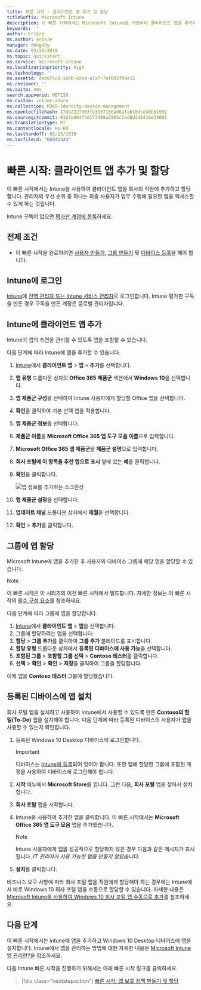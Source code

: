 ```yaml
---
title: 빠른 시작 - 클라이언트 앱 추가 및 할당
titleSuffix: Microsoft Intune
description: 이 빠른 시작에서는 Microsoft Intune을 사용하여 클라이언트 앱을 추가하고 할당합니다.
keywords: ''
author: Erikre
ms.author: erikre
manager: dougeby
ms.date: 03/25/2019
ms.topic: quickstart
ms.service: microsoft-intune
ms.localizationpriority: high
ms.technology: ''
ms.assetid: dab6f5c8-1ebb-42c4-a7a7-7af001f94e15
ms.reviewer: ''
ms.suite: ems
search.appverid: MET150
ms.custom: intune-azure
ms.collection: M365-identity-device-management
ms.openlocfilehash: 17db2227303fe3937156ad6afa610dce48bd1992
ms.sourcegitcommit: 916fed64f3d173498a2905c7ed8d2d6416e34061
ms.translationtype: HT
ms.contentlocale: ko-KR
ms.lasthandoff: 05/23/2019
ms.locfileid: "66041344"
---
```

# <a name="quickstart-add-and-assign-a-client-app"></a>빠른 시작: 클라이언트 앱 추가 및 할당

이 빠른 시작에서는 Intune을 사용하여 클라이언트 앱을 회사의 직원에 추가하고 할당합니다. 관리자의 우선 순위 중 하나는 최종 사용자가 업무 수행에 필요한 앱을 액세스할 수 있게 하는 것입니다. 

Intune 구독이 없으면 [평가판 계정에 등록](free-trial-sign-up.md)하세요.

## <a name="prerequisites"></a>전제 조건

- 이 빠른 시작을 완료하려면 [사용자 만들기](quickstart-create-user.md), [그룹 만들기](quickstart-create-group.md) 및 [디바이스 등록](quickstart-setup-auto-enrollment.md)을 해야 합니다.

## <a name="sign-in-to-intune"></a>Intune에 로그인

[Intune](https://aka.ms/intuneportal)에 [전역 관리자 또는 Intune 서비스 관리자](users-add.md#types-of-administrators)로 로그인합니다. Intune 평가판 구독을 만든 경우 구독을 만든 계정은 글로벌 관리자입니다.

## <a name="add-the-client-app-to-intune"></a>Intune에 클라이언트 앱 추가

Intune이 앱의 측면을 관리할 수 있도록 앱을 포함할 수 있습니다. 

다음 단계에 따라 Intune에 앱을 추가할 수 있습니다.

1. [Intune](https://aka.ms/intuneportal)에서 **클라이언트 앱** > **앱** > **추가**를 선택합니다. 
2. **앱 유형** 드롭다운 상자의 **Office 365 제품군** 섹션에서 **Windows 10**을 선택합니다.
3. **앱 제품군 구성**을 선택하여 Intune 사용자에게 할당할 Office 앱을 선택합니다.
4. **확인**을 클릭하여 기본 선택 앱을 적용합니다.
5. **앱 제품군 정보**를 선택합니다.
6. **제품군 이름**을 **Microsoft Office 365 앱 도구 모음 이름**으로 입력합니다.
7. **Microsoft Office 365 앱 제품군**을 **제품군 설명**으로 입력합니다.
8. **회사 포털에 이 항목을 추천 앱으로 표시** 옆에 있는 **예**를 클릭합니다.
9. **확인**을 클릭합니다.

    ![앱 정보를 추가하는 스크린샷](media/quickstart-add-assign-app/quickstart-add-assign-app-01.png)

8. **앱 제품군 설정**을 선택합니다.
9. **업데이트 채널** 드롭다운 상자에서 **매월**을 선택합니다.
10. **확인** > **추가**를 클릭합니다.

## <a name="assign-the-app-to-a-group"></a>그룹에 앱 할당

Microsoft Intune에 앱을 추가한 후 사용자와 다바이스 그룹에 해당 앱을 할당할 수 있습니다.

> [!NOTE]
> 이 빠른 시작은 이 시리즈의 이전 빠른 시작에서 빌드합니다. 자세한 정보는 이 빠른 시작의 [필수 구성 요소](quickstart-add-assign-app.md#prerequisites)를 참조하세요.

다음 단계에 따라 그룹에 앱을 할당합니다.
1. [Intune](https://aka.ms/intuneportal)에서 **클라이언트 앱** > **앱**을 선택합니다. 
2. 그룹에 할당하려는 앱을 선택합니다.   
3. **할당** > **그룹 추가**를 클릭하여 **그룹 추가** 블레이드를 표시합니다.
4. **할당 유형** 드롭다운 상자에서 **등록된 디바이스에 사용 가능**을 선택합니다. 
5. **포함된 그룹** > **포함할 그룹 선택** > **Contoso 테스터**를 클릭합니다.
6. **선택** > **확인** > **확인** > **저장**을 클릭하여 그룹을 할당합니다.

이제 앱을 **Contoso 테스터** 그룹에 할당했습니다.

## <a name="install-the-app-on-the-enrolled-device"></a>등록된 디바이스에 앱 설치

회사 포털 앱을 설치하고 사용하여 Intune에서 사용할 수 있도록 만든 **Contoso의 할 일(To-Do)** 앱을 설치해야 합니다. 다음 단계에 따라 등록된 디바이스의 사용자가 앱을 사용할 수 있는지 확인합니다.

1. 등록된 Windows 10 Desktop 디바이스에 로그인합니다.

    > [!IMPORTANT]
    > 디바이스는 [Intune에 등록](quickstart-enroll-windows-device.md)되어 있어야 합니다. 또한 앱에 할당한 그룹에 포함된 계정을 사용하여 디바이스에 로그인해야 합니다.

2. **시작** 메뉴에서 **Microsoft Store**를 엽니다. 그런 다음, **회사 포털** 앱을 찾아서 설치합니다.
3. **회사 포털** 앱을 시작합니다.
4. Intune을 사용하여 추가한 앱을 클릭합니다. 이 빠른 시작에서는 **Microsoft Office 365 앱 도구 모음** 앱을 추가했습니다.

    > [!NOTE]
    > Intune 사용자에게 앱을 성공적으로 할당하지 않은 경우 다음과 같은 메시지가 표시됩니다. *IT 관리자가 사용 가능한 앱을 만들지 않았습니다.*

5. **설치**를 클릭합니다.

비즈니스 요구 사항에 따라 회사 포털 앱을 직원에게 할당해야 하는 경우에는 Intune에서 바로 Windows 10 회사 포털 앱을 수동으로 할당할 수 있습니다. 자세한 내용은 [Microsoft Intune을 사용하여 Windows 10 회사 포털 앱 수동으로 추가](store-apps-company-portal-app.md)를 참조하세요.

## <a name="next-steps"></a>다음 단계

이 빠른 시작에서는 intune에 앱을 추가하고 Windows 10 Desktop 디바이스에 앱을 설치합니다. Intune에서 앱을 관리하는 방법에 대한 자세한 내용은 [Microsoft Intune 앱 관리란?](app-management.md)을 참조하세요.

다음 Intune 빠른 시작을 진행하기 위해서는 아래 빠른 시작 링크를 클릭하세요.

> [!div class="nextstepaction"]
> [빠른 시작: 앱 보호 정책 만들기 및 할당](quickstart-create-assign-app-policy.md)
